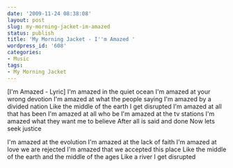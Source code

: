 ```yaml
---
date: '2009-11-24 08:38:08'
layout: post
slug: my-morning-jacket-im-amazed
status: publish
title: 'My Morning Jacket - I''m Amazed '
wordpress_id: '608'
categories:
- Music
tags:
- My Morning Jacket
---
```



[I'm Amazed - Lyric]
I'm amazed in the quiet ocean
I'm amazed at your wrong devotion
I'm amazed at what the people saying
I'm amazed by a divided nation
Like the middle of the earth
I get disrupted
I'm amazed at all that has been
I'm amazed at all who be
I'm amazed at the tv stations
I'm amazed what they want me to believe
After all is said and done
Now lets seek justice

I'm amazed at the evolution
I'm amazed at the lack of faith
I'm amazed at love we are rejected
I'm amazed that we accepted this place
Like the middle of the earth and the middle of the ages
Like a river I get disrupted
